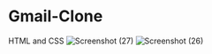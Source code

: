 # Gmail-Clone
HTML and CSS
![Screenshot (27)](https://user-images.githubusercontent.com/86479073/123434292-f043bf00-d5e9-11eb-87a7-59b9b295866d.png)
![Screenshot (26)](https://user-images.githubusercontent.com/86479073/123434305-f5087300-d5e9-11eb-8a51-3f0899cb246d.png)

